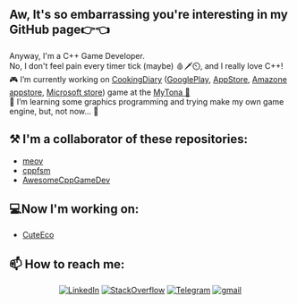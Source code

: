 <h2>Aw, It's so embarrassing you're interesting in my GitHub page👉👈</h2>

Anyway, I'm a C++ Game Developer.<br>
No, I don't feel pain every timer tick (maybe) 🩸🗡️⏲️, and I really love C++!<br>
🎮 I’m currently working on [CookingDiary][cd_main] ([GooglePlay][cd_gp], [AppStore][cd_as], [Amazone appstore][cd_amaz], [Microsoft store][cd_ms]) game at the [MyTona 🏢][mylove]<br>
🌱 I’m learning some graphics programming and trying make my own game engine, but, not now... 🏑<br>

<h2>⚒️ I'm a collaborator of these repositories:</h2>
 
 - [meov](https://github.com/seigtm/meov)
 - [cppfsm](https://github.com/eglimi/cppfsm.git)
 - [AwesomeCppGameDev](https://github.com/Caerind/AwesomeCppGameDev.git)

<h2>💻Now I'm working on:</h2>

 - [CuteEco](https://github.com/CuteEco)

<h2>📫 How to reach me:</h2>

<p align="center">
 <a href="https://www.linkedin.com/in/golxzn/"><img src="https://img.icons8.com/color/48/000000/linkedin-circled--v1.png" alt="LinkedIn" /></a>
 <a href="https://stackoverflow.com/users/13163077/ruslan-golovinsky"><img src="https://img.icons8.com/external-tal-revivo-shadow-tal-revivo/48/000000/external-stack-overflow-is-a-question-and-answer-site-for-professional-logo-shadow-tal-revivo.png" alt="StackOverflow" /></a>
 <a href="https://t.me/golxzn/"><img src="https://img.icons8.com/color/48/000000/telegram-app--v4.png" alt="Telegram" /></a>
 <a href = "mailto: golxzn@gmail.com"><img src="https://img.icons8.com/fluency/48/000000/google-logo.png" alt="gmail" /></a>
</p>

[mylove]: https://mytona.ru/

[cd_main]: https://cookingdiary.game/
[cd_gp]: https://cooking-diary.onelink.me/PKnG/895ec827
[cd_as]: https://cooking-diary.onelink.me/PKnG/beba8f6
[cd_amaz]: https://cd-amazon.onelink.me/4b1A/e3011683
[cd_ms]: https://cooking-diary.onelink.me/PKnG/3666ec36
